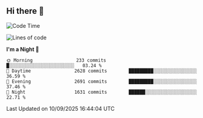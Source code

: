 ## Hi there 👋

<!--
**Wangmerlyn/Wangmerlyn** is a ✨ _special_ ✨ repository because its `README.md` (this file) appears on your GitHub profile.

Here are some ideas to get you started:

- 🔭 I’m currently working on ...
- 🌱 I’m currently learning ...
- 👯 I’m looking to collaborate on ...
- 🤔 I’m looking for help with ...
- 💬 Ask me about ...
- 📫 How to reach me: ...
- 😄 Pronouns: ...
- ⚡ Fun fact: ...
-->
<!--START_SECTION:waka-->
![Code Time](http://img.shields.io/badge/Code%20Time-546%20hrs%204%20mins-blue)

![Lines of code](https://img.shields.io/badge/From%20Hello%20World%20I%27ve%20Written-41.7%20million%20lines%20of%20code-blue)

**I'm a Night 🦉** 

```text
🌞 Morning                233 commits         █░░░░░░░░░░░░░░░░░░░░░░░░   03.24 % 
🌆 Daytime                2628 commits        █████████░░░░░░░░░░░░░░░░   36.59 % 
🌃 Evening                2691 commits        █████████░░░░░░░░░░░░░░░░   37.46 % 
🌙 Night                  1631 commits        ██████░░░░░░░░░░░░░░░░░░░   22.71 % 
```



 Last Updated on 10/09/2025 16:44:04 UTC
<!--END_SECTION:waka-->
